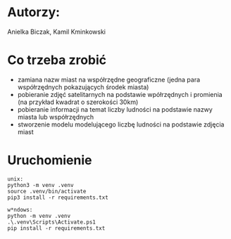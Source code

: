 # Autorzy:
Anielka Biczak, Kamil Kminkowski

# Co trzeba zrobić

- zamiana nazw miast na współrzędne geograficzne (jedna para współrzędnych pokazujących środek miasta)
- pobieranie zdjęć satelitarnych na podstawie wpółrzędnych i promienia (na przykład kwadrat o szerokości 30km)
- pobieranie informacji na temat liczby ludności na podstawie nazwy miasta lub współrzędnych
- stworzenie modelu modelującego liczbę ludności na podstawie zdjęcia miast

# Uruchomienie

```
unix:
python3 -m venv .venv
source .venv/bin/activate
pip3 install -r requirements.txt

w*ndows:
python -m venv .venv
.\.venv\Scripts\Activate.ps1
pip install -r requirements.txt
```